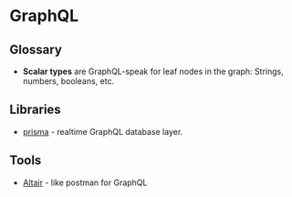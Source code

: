 # GraphQL

## Glossary

* **Scalar types** are GraphQL-speak for leaf nodes in the graph: Strings, numbers, booleans, etc.

## Libraries

* [prisma](https://www.prismagraphql.com/) - realtime GraphQL database layer.

## Tools

* [Altair](https://altair.sirmuel.design/ "Altair") - like postman for GraphQL
